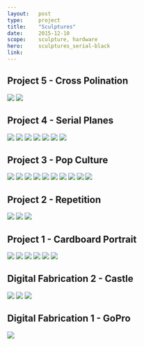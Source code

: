 ```yaml
---
layout:   post
type:     project
title:    "Sculptures"
date:     2015-12-10
scope:    sculpture, hardware
hero:     sculptures_serial-black
link:     
---
```


## Project 5 - Cross Polination

![](/img/sculptures_lights.JPG)
![](/img/sculptures_lights-hand.jpg)

## Project 4 - Serial Planes

![](/img/sculptures_serial-shadow.jpg)
![](/img/sculptures_serial-wall.jpg)
![](/img/sculptures_serial-label.JPG)
![](/img/sculptures_serial-wood.jpg)
![](/img/sculptures_serial-stack.JPG)
![](/img/sculptures_serial-paint.JPG)
![](/img/sculptures_serial-black.JPG)

## Project 3 - Pop Culture

![](/img/sculptures_legs.jpg)
![](/img/sculptures_legs-noga.JPG)
![](/img/sculptures_legs-bandages.JPG)
![](/img/sculptures_legs-paint.JPG)
![](/img/sculptures_legs-saw.JPG)
![](/img/sculptures_legs-enclosure.JPG)
![](/img/sculptures_legs-drops.JPG)
![](/img/sculptures_legs-drops-painted.JPG)
![](/img/sculptures_legs-dry.JPG)
![](/img/sculptures_legs-car.JPG)

## Project 2 - Repetition

![](/img/sculptures_pingpong.JPG)
![](/img/sculptures_pingpong-closeup.JPG)
![](/img/sculptures_pingpong-top.JPG)

## Project 1 - Cardboard Portrait

![](/img/sculptures_cardboard.jpg)
![](/img/sculptures_cardboard-back.jpg)
![](/img/sculptures_cardboard-beard.JPG)
![](/img/sculptures_cardboard-keys.JPG)
![](/img/sculptures_cardboard-template.jpg)
![](/img/sculptures_cardboard-face.jpg)

## Digital Fabrication 2 - Castle

![](/img/sculptures_castle-sink.jpg)
![](/img/sculptures_castle-print.jpg)
![](/img/sculptures_castle-crit.JPG)

## Digital Fabrication 1 - GoPro

![](/img/sculptures_gopro.JPG)
